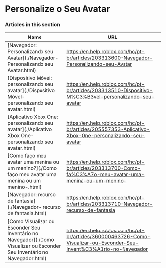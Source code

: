 # Personalize o Seu Avatar  
### Articles in this section
Name|URL
-|-
[Navegador: Personalizando seu Avatar](./Navegador- Personalizando seu Avatar.html) |https://en.help.roblox.com/hc/pt-br/articles/203313600-Navegador-Personalizando-seu-Avatar
[Dispositivo Móvel: personalizando seu avatar](./Dispositivo Móvel- personalizando seu avatar.html) |https://en.help.roblox.com/hc/pt-br/articles/203313510-Dispositivo-M%C3%B3vel-personalizando-seu-avatar
[Aplicativo Xbox One: personalizando seu avatar](./Aplicativo Xbox One- personalizando seu avatar.html) |https://en.help.roblox.com/hc/pt-br/articles/205557353-Aplicativo-Xbox-One-personalizando-seu-avatar
[Como faço meu avatar uma menina ou um menino?](./Como faço meu avatar uma menina ou um menino-.html) |https://en.help.roblox.com/hc/pt-br/articles/203313700-Como-fa%C3%A7o-meu-avatar-uma-menina-ou-um-menino-
[Navegador: recurso de fantasia](./Navegador- recurso de fantasia.html) |https://en.help.roblox.com/hc/pt-br/articles/203313710-Navegador-recurso-de-fantasia
[Como Visualizar ou Esconder Seu Inventário no Navegador](./Como Visualizar ou Esconder Seu Inventário no Navegador.html) |https://en.help.roblox.com/hc/pt-br/articles/360000463726-Como-Visualizar-ou-Esconder-Seu-Invent%C3%A1rio-no-Navegador